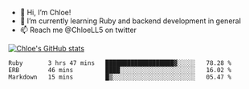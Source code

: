 - 💞️  Hi, I’m Chloe!
- 🌱  I’m currently learning Ruby and backend development in general
- 📫  Reach me @ChloeLL5 on twitter

[![Chloe's GitHub stats](https://github-readme-stats.vercel.app/api?username=chloell5&count_private=true&theme=cobalt&show_icons=true)](https://github.com/anuraghazra/github-readme-stats)

<!--START_SECTION:waka-->
```text
Ruby       3 hrs 47 mins   ███████████████████▓░░░░░   78.28 % 
ERB        46 mins         ████░░░░░░░░░░░░░░░░░░░░░   16.02 % 
Markdown   15 mins         █▒░░░░░░░░░░░░░░░░░░░░░░░   05.47 % 
```
<!--END_SECTION:waka-->
